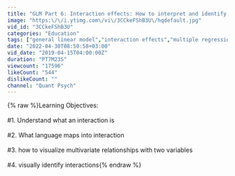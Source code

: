 ```yaml
---
title: "GLM Part 6: Interaction effects: How to interpret and identify them"
image: "https:\/\/i.ytimg.com\/vi\/3CCkeFShB3U\/hqdefault.jpg"
vid_id: "3CCkeFShB3U"
categories: "Education"
tags: ["general linear model","interaction effects","multiple regression interaction"]
date: "2022-04-30T08:50:58+03:00"
vid_date: "2019-04-15T04:00:00Z"
duration: "PT7M23S"
viewcount: "17596"
likeCount: "544"
dislikeCount: ""
channel: "Quant Psych"
---
```

{% raw %}Learning Objectives:<br /><br />#1. Understand what an interaction is<br /><br />#2. What language maps into interaction<br /><br />#3. how to visualize multivariate relationships with two variables<br /><br />#4. visually identify interactions{% endraw %}
